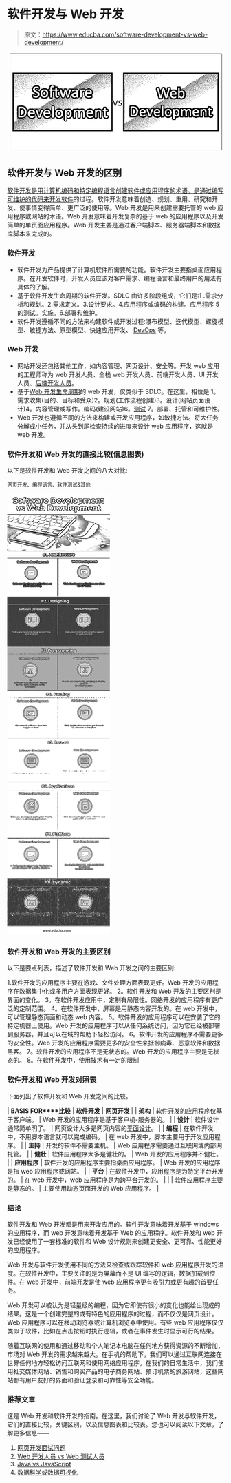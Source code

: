 # 软件开发与 Web 开发

> 原文：<https://www.educba.com/software-development-vs-web-development/>

![Software Development vs Web Development](img/6b315d4e7d860a09e4619b9f41987714.png)



## 软件开发与 Web 开发的区别

[软件开发是用计算机编码和特定编程语言创建软件或应用程序的术语。是](https://www.educba.com/what-is-software-development/)[通过编写可维护的代码来开发软件](https://www.educba.com/career-as-a-software-developers/)的过程。软件开发意味着创造、规划、重用、研究和开发、使事情变得简单、更广泛的使用等。Web 开发是用来创建需要托管的 web 应用程序或网站的术语。Web 开发意味着开发复杂的基于 web 的应用程序以及开发简单的单页面应用程序。Web 开发主要是通过客户端脚本、服务器端脚本和数据库脚本来完成的。

### 软件开发

*   软件开发为产品提供了计算机软件所需要的功能。软件开发主要指桌面应用程序。在开发软件时，开发人员应该对客户需求、编程语言和最终用户的用法有具体的了解。
*   基于软件开发生命周期的软件开发。SDLC 由许多阶段组成，它们是:1 .需求分析和规划。2.需求定义。3.设计要求。4.应用程序或编码的构建。应用程序 5 的测试。实施。6.部署和维护。
*   软件开发遵循不同的方法来构建软件或开发过程:瀑布模型、迭代模型、螺旋模型、敏捷方法、原型模型、快速应用开发、 [DevOps](https://www.educba.com/advantages-of-devops/) 等。

### Web 开发

*   网站开发还包括其他工作，如内容管理、网页设计、安全等。开发 web 应用的工程师称为 web 开发人员、全栈 web 开发人员、前端开发人员、UI 开发人员、[后端开发人员](https://www.educba.com/what-is-back-end-developer/)。
*   基于[Web 开发生命周期](https://www.educba.com/career-in-web-development/)的 web 开发，仅类似于 SDLC。在这里，相位是 1。需求收集(目的、目标和受众)2。规划(工作流程创建)3。设计(网站页面设计)4。内容管理或写作。编码(建设网站)6。[测试](https://www.educba.com/web-testing-tools/) 7。部署、托管和可维护性。
*   Web 开发也遵循不同的方法来构建或开发应用程序，如敏捷方法。将大任务分解成小任务，并从头到尾检查持续的进度来设计 web 应用程序，这就是 web 开发。

### 软件开发和 Web 开发的直接比较(信息图表)

以下是软件开发和 Web 开发之间的八大对比:

<small>网页开发、编程语言、软件测试&其他</small>

![Software Development vs Web Development](img/1a9b38995c1628f7f6b11ed9bb28f32b.png)



### 软件开发和 Web 开发的主要区别

以下是要点列表，描述了软件开发和 Web 开发之间的主要区别:

1.软件开发的应用程序主要在游戏、文件处理方面表现更好。Web 开发的应用程序在数据集中化或多用户方面表现更好。
2。软件开发和 Web 开发的主要区别是界面的变化。
3。在软件开发应用中，定制有局限性。网络开发的应用程序有更广泛的定制范围。
4。在软件开发中，屏幕是用静态内容开发的。在 web 开发中，可以管理静态页面和动态 web 内容。
5。软件开发的应用程序可以在安装了它的特定机器上使用。Web 开发的应用程序可以从任何系统访问，因为它已经被部署到服务器，并且可以在域的帮助下轻松访问。
6。软件开发的应用程序不需要更多的安全性。Web 开发的应用程序需要更多的安全性来抵御病毒、恶意软件和数据黑客。
7。软件开发的应用程序不是无状态的。Web 开发的应用程序主要是无状态的。
8。在软件开发中，使用技术有一定的限制

### 软件开发和 Web 开发对照表

下面列出了软件开发和 Web 开发之间的比较。

| **BASIS FOR****比较** | **软件开发** | **网页开发** |
| **架构** | 软件开发的应用程序仅基于客户端。 | Web 开发的应用程序是基于客户机-服务器的。 |
| **设计** | 软件设计通常简单明了。 | 网页设计大多是网页内容的[平面设计](https://www.educba.com/graphic-design-interview-questions/)。 |
| **编程** | 在软件开发中，不用脚本语言就可以完成编码。 | 在 web 开发中，脚本主要用于开发应用程序。 |
| **主持** | 开发的软件不需要主机。 | Web 应用程序需要通过互联网或内部网托管。 |
| **健壮** | 软件应用程序大多是健壮的。 | Web 开发的应用程序并不健壮。 |
| **应用程序** | 软件开发的应用程序主要指桌面应用程序。 | Web 开发的应用程序是指 web 应用程序或网站。 |
| **平台** | 在软件开发中，应用程序是为特定平台开发的。 | 在 web 开发中，web 应用程序是为跨平台开发的。 |
|  | 软件应用程序主要是静态的。 | 主要使用动态页面开发的 Web 应用程序。 |

### 结论

软件开发和 Web 开发都是用来开发应用的。软件开发意味着开发基于 windows 的应用程序，而 web 开发意味着开发基于 Web 的应用程序。软件开发和 web 开发已经使用了一套标准的软件和 Web 设计规则来创建更安全、更可靠、性能更好的应用程序。

Web 开发与软件开发使用不同的方法来检查或跟踪软件和 web 应用程序开发的进度。在软件开发中，主要关注的是为屏幕而不是 UI 编写的逻辑，数据加载到控件。在 web 开发中，前端开发是使 web 应用程序更有吸引力或更有趣的首要任务。

Web 开发可以被认为是轻量级的编程，因为它即使有很小的变化也能给出现成的结果。这是一个创建完整的或有特色的应用程序的过程，而不仅仅是网页设计。Web 应用程序可以在移动浏览器或计算机浏览器中使用。有些 web 应用程序仅仅类似于软件，比如在点击按钮时执行逻辑，或者在事件发生时显示可行的结果。

随着互联网的使用和通过移动和个人笔记本电脑在任何地方获得资源的不断增加，市场对 Web 开发的需求越来越大。在手机的帮助下，我们可以通过互联网连接在世界任何地方轻松访问互联网和使用网络应用程序。在我们的日常生活中，我们使用社交媒体网站、销售和购买产品的电子商务网站、预订机票的旅游网站，这些网站都有用户友好的界面和验证登录和可靠性等安全功能。

### 推荐文章

这是 Web 开发和软件开发的指南。在这里，我们讨论了 Web 开发与软件开发，它们的直接比较，关键区别，以及信息图表和比较表。您也可以阅读以下文章，了解更多信息——

1.  [网页开发面试问题](https://www.educba.com/web-development-interview-questions/)
2.  [Web 开发人员 vs Web 测试人员](https://www.educba.com/web-developer-vs-web-tester/)
3.  [Java vs JavaScript](https://www.educba.com/java-vs-javascript/)
4.  [数据科学或数据可视化](https://www.educba.com/data-science-vs-data-visualization/)





